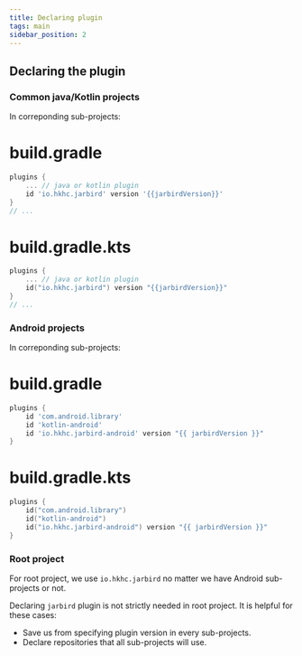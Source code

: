 ```yaml
---
title: Declaring plugin
tags: main
sidebar_position: 2
---
```


## Declaring the plugin

### Common java/Kotlin projects

In correponding sub-projects:

<!--tabs-->
# build.gradle
```groovy
plugins {
    ... // java or kotlin plugin
    id 'io.hkhc.jarbird' version '{{jarbirdVersion}}'
}
// ...
```
# build.gradle.kts
```kotlin
plugins {
    ... // java or kotlin plugin
    id("io.hkhc.jarbird") version "{{jarbirdVersion}}"
}
// ...
```
<!--/tabs-->

### Android projects

In correponding sub-projects:

<!--tabs-->
# build.gradle
```groovy {4}
plugins {
    id 'com.android.library'
    id 'kotlin-android'
    id 'io.hkhc.jarbird-android' version "{{ jarbirdVersion }}"
}
```
# build.gradle.kts
```kotlin {4}
plugins {
    id("com.android.library")
    id("kotlin-android")
    id("io.hkhc.jarbird-android") version "{{ jarbirdVersion }}"
}
```
<!--/tabs-->

### Root project

For root project, we use `io.hkhc.jarbird` no matter we have Android
sub-projects or not.

Declaring `jarbird` plugin is not strictly needed in root project. It is
helpful for these cases:

- Save us from specifying plugin version in every sub-projects.
- Declare repositories that all sub-projects will use.
